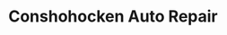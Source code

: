 ---
title: "Conshohocken Auto Repair"
url: /conshohocken/conshohocken-auto-repair/
shop: Autowerkstatt
---